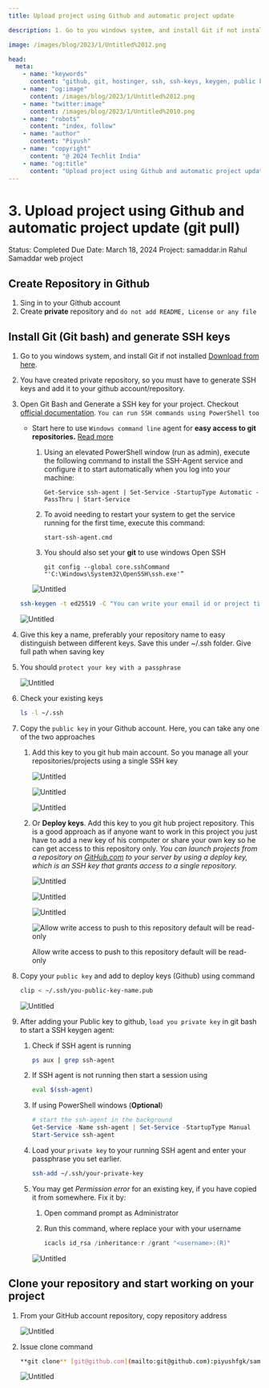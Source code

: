 ```yaml
---
title: Upload project using Github and automatic project update

description: 1. Go to you windows system, and install Git if not installed [Download from here](https://git-scm.com/downloads). 2. You have created private repository, so you must have to generate SSH keys and add it to your github account/repository. 3. Open Git Bash and Generate a SSH key for your project. Checkout [official documentation]

image: /images/blog/2023/1/Untitled%2012.png

head:
  meta:
    - name: "keywords"
      content: "github, git, hostinger, ssh, ssh-keys, keygen, public key authentication, github repository"
    - name: "og:image"
      content: /images/blog/2023/1/Untitled%2012.png
    - name: "twitter:image"
      content: /images/blog/2023/1/Untitled%2010.png
    - name: "robots"
      content: "index, follow"
    - name: "author"
      content: "Piyush"
    - name: "copyright"
      content: "@ 2024 Techlit India"
    - name: "og:title"
      content: "Upload project using Github and automatic project update"
---
```


# 3. Upload project using Github and automatic project update (git pull)

Status: Completed
Due Date: March 18, 2024
Project: samaddar.in Rahul Samaddar web project

## Create Repository in Github

1. Sing in to your Github account
2. Create **private** repository and `do not add README, License or any file`

## Install Git (Git bash) and generate SSH keys

1. Go to you windows system, and install Git if not installed [Download from here](https://git-scm.com/downloads).
2. You have created private repository, so you must have to generate SSH keys and add it to your github account/repository.
3. Open Git Bash and Generate a SSH key for your project. Checkout [official documentation](https://docs.github.com/en/authentication/connecting-to-github-with-ssh/adding-a-new-ssh-key-to-your-github-account). `You can run SSH commands using PowerShell too`

   - Start here to use `Windows command line` agent for **easy access to git repositories.** [Read more](https://interworks.com/blog/2021/09/15/setting-up-ssh-agent-in-windows-for-passwordless-git-authentication/)

     1. Using an elevated PowerShell window (run as admin), execute the following command to install the SSH-Agent service and configure it to start automatically when you log into your machine:

        `Get-Service ssh-agent | Set-Service -StartupType Automatic -PassThru | Start-Service`

     2. To avoid needing to restart your system to get the service running for the first time, execute this command:

        `start-ssh-agent.cmd`

     3. You should also set your **git** to use windows Open SSH

        `git config --global core.sshCommand "'C:\Windows\System32\OpenSSH\ssh.exe'”`

     ![Untitled](/images/blog/2023/1/Untitled.png)

   ```bash
   ssh-keygen -t ed25519 -C "You can write your email id or project title here or your pc name"
   ```

   ![Untitled](/images/blog/2023/1/Untitled%201.png)

4. Give this key a name, preferably your repository name to easy distinguish between different keys. Save this under ~/.ssh folder. Give full path when saving key
5. You should `protect your key with a passphrase`

   ![Untitled](/images/blog/2023/1/Untitled%202.png)

6. Check your existing keys

   ```bash
   ls -l ~/.ssh
   ```

7. Copy the `public key` in your Github account. Here, you can take any one of the two approaches

   1. Add this key to you git hub main account. So you manage all your repositories/projects using a single SSH key

      ![Untitled](/images/blog/2023/1/Untitled%203.png)

      ![Untitled](/images/blog/2023/1/Untitled%204.png)

      ![Untitled](/images/blog/2023/1/Untitled%205.png)

   2. Or **Deploy keys**. Add this key to you git hub project repository. This is a good approach as if anyone want to work in this project you just have to add a new key of his computer or share your own key so he can get access to this repository only. _You can launch projects from a repository on [GitHub.com](http://github.com/) to your server by using a deploy key, which is an SSH key that grants access to a single repository._

      ![Untitled](/images/blog/2023/1/Untitled%206.png)

      ![Untitled](/images/blog/2023/1/Untitled%207.png)

      ![Untitled](/images/blog/2023/1/Untitled%208.png)

      ![Allow write access to push to this repository default will be read-only](/images/blog/2023/1/Untitled%209.png)

      Allow write access to push to this repository default will be read-only

8. Copy your `public key` and add to deploy keys (Github) using command

   ```bash
   clip < ~/.ssh/you-public-key-name.pub
   ```

   ![Untitled](/images/blog/2023/1/Untitled%2010.png)

9. After adding your Public key to github, `load you private key` in git bash to start a SSH keygen agent:

   1. Check if SSH agent is running

      ```bash
      ps aux | grep ssh-agent
      ```

   2. If SSH agent is not running then start a session using

      ```bash
      eval $(ssh-agent)
      ```

   3. If using PowerShell windows (**Optional**)

      ```powershell
      # start the ssh-agent in the background
      Get-Service -Name ssh-agent | Set-Service -StartupType Manual
      Start-Service ssh-agent
      ```

   4. Load your `private key` to your running SSH agent and enter your passphrase you set earlier.

      ```bash
      ssh-add ~/.ssh/your-private-key
      ```

   5. You may get _Permission error_ for an existing key, if you have copied it from somewhere. Fix it by:

      1. Open command prompt as Administrator
      2. Run this command, where replace your <username> with your username

         ```powershell
         icacls id_rsa /inheritance:r /grant "<username>:(R)"
         ```

      ![Untitled](/images/blog/2023/1/Untitled%2011.png)

## Clone your repository and start working on your project

1. From your GitHub account repository, copy repository address

   ![Untitled](/images/blog/2023/1/Untitled%2012.png)

2. Issue clone command

   ```bash
   **git clone** [git@github.com](mailto:git@github.com):piyushfgk/samaddar.in.git
   ```

   ![Untitled](/images/blog/2023/1/Untitled%2013.png)
